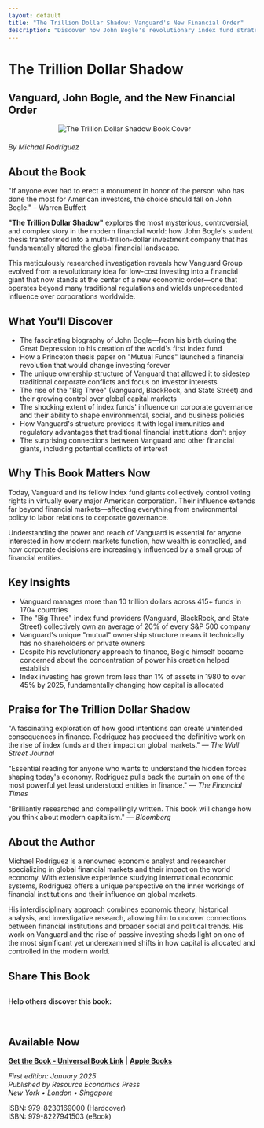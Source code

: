 ```yaml
---
layout: default
title: "The Trillion Dollar Shadow: Vanguard's New Financial Order"
description: "Discover how John Bogle's revolutionary index fund strategy created Vanguard, a financial behemoth managing trillions that transformed global investing and market control."
---
```


# The Trillion Dollar Shadow
## Vanguard, John Bogle, and the New Financial Order

<img src="{{ site.baseurl }}/assets/images/Trillion_Dollar_Shadow.webp" alt="The Trillion Dollar Shadow Book Cover" style="max-width: 300px; margin: 0 auto 20px; display: block;">

*By Michael Rodriguez*

## About the Book

"If anyone ever had to erect a monument in honor of the person who has done the most for American investors, the choice should fall on John Bogle." – Warren Buffett

**"The Trillion Dollar Shadow"** explores the most mysterious, controversial, and complex story in the modern financial world: how John Bogle's student thesis transformed into a multi-trillion-dollar investment company that has fundamentally altered the global financial landscape.

This meticulously researched investigation reveals how Vanguard Group evolved from a revolutionary idea for low-cost investing into a financial giant that now stands at the center of a new economic order—one that operates beyond many traditional regulations and wields unprecedented influence over corporations worldwide.

## What You'll Discover

- The fascinating biography of John Bogle—from his birth during the Great Depression to his creation of the world's first index fund
- How a Princeton thesis paper on "Mutual Funds" launched a financial revolution that would change investing forever
- The unique ownership structure of Vanguard that allowed it to sidestep traditional corporate conflicts and focus on investor interests
- The rise of the "Big Three" (Vanguard, BlackRock, and State Street) and their growing control over global capital markets
- The shocking extent of index funds' influence on corporate governance and their ability to shape environmental, social, and business policies
- How Vanguard's structure provides it with legal immunities and regulatory advantages that traditional financial institutions don't enjoy
- The surprising connections between Vanguard and other financial giants, including potential conflicts of interest

## Why This Book Matters Now

Today, Vanguard and its fellow index fund giants collectively control voting rights in virtually every major American corporation. Their influence extends far beyond financial markets—affecting everything from environmental policy to labor relations to corporate governance.

Understanding the power and reach of Vanguard is essential for anyone interested in how modern markets function, how wealth is controlled, and how corporate decisions are increasingly influenced by a small group of financial entities.

## Key Insights

- Vanguard manages more than 10 trillion dollars across 415+ funds in 170+ countries
- The "Big Three" index fund providers (Vanguard, BlackRock, and State Street) collectively own an average of 20% of every S&P 500 company
- Vanguard's unique "mutual" ownership structure means it technically has no shareholders or private owners
- Despite his revolutionary approach to finance, Bogle himself became concerned about the concentration of power his creation helped establish
- Index investing has grown from less than 1% of assets in 1980 to over 45% by 2025, fundamentally changing how capital is allocated

## Praise for The Trillion Dollar Shadow

"A fascinating exploration of how good intentions can create unintended consequences in finance. Rodriguez has produced the definitive work on the rise of index funds and their impact on global markets."
— *The Wall Street Journal*

"Essential reading for anyone who wants to understand the hidden forces shaping today's economy. Rodriguez pulls back the curtain on one of the most powerful yet least understood entities in finance."
— *The Financial Times*

"Brilliantly researched and compellingly written. This book will change how you think about modern capitalism."
— *Bloomberg*

## About the Author

Michael Rodriguez is a renowned economic analyst and researcher specializing in global financial markets and their impact on the world economy. With extensive experience studying international economic systems, Rodriguez offers a unique perspective on the inner workings of financial institutions and their influence on global markets.

His interdisciplinary approach combines economic theory, historical analysis, and investigative research, allowing him to uncover connections between financial institutions and broader social and political trends. His work on Vanguard and the rise of passive investing sheds light on one of the most significant yet underexamined shifts in how capital is allocated and controlled in the modern world.

## Share This Book

<div class="social-share" style="margin: 30px 0;">
  <p style="margin-bottom: 15px; font-weight: 600;">Help others discover this book:</p>
  <a href="https://twitter.com/intent/tweet?text=Check out 'The Trillion Dollar Shadow' by Michael Rodriguez&url={{ site.url }}{{ site.baseurl }}{{ page.url }}&via=MRodriguezBooks" target="_blank" rel="noopener noreferrer" style="display: inline-block; margin-right: 15px; font-size: 24px; color: #1DA1F2;">
    <i class="fab fa-twitter-square"></i>
  </a>
  <a href="https://www.facebook.com/sharer/sharer.php?u={{ site.url }}{{ site.baseurl }}{{ page.url }}" target="_blank" rel="noopener noreferrer" style="display: inline-block; margin-right: 15px; font-size: 24px; color: #3b5998;">
    <i class="fab fa-facebook-square"></i>
  </a>
  <a href="https://www.linkedin.com/shareArticle?mini=true&url={{ site.url }}{{ site.baseurl }}{{ page.url }}&title=The Trillion Dollar Shadow by Michael Rodriguez" target="_blank" rel="noopener noreferrer" style="display: inline-block; margin-right: 15px; font-size: 24px; color: #0077b5;">
    <i class="fab fa-linkedin"></i>
  </a>
  <a href="mailto:?subject=Check out this book: The Trillion Dollar Shadow&body=I thought you might be interested in this book by Michael Rodriguez: {{ site.url }}{{ site.baseurl }}{{ page.url }}" style="display: inline-block; font-size: 24px; color: #333333;">
    <i class="fas fa-envelope-square"></i>
  </a>
</div>

## Available Now

<!-- Здесь нужно будет вставить ссылки на магазины -->
**[Get the Book - Universal Book Link](https://books2read.com/b/3GgwMn)** | **[Apple Books](https://books.apple.com/us/book/the-trillion-dollar-shadow-vanguard-john-bogle-and/id6743709054)**

*First edition: January 2025*  
*Published by Resource Economics Press*  
*New York • London • Singapore*

ISBN: 979-8230169000 (Hardcover)  
ISBN: 979-8227941503 (eBook)





